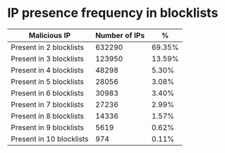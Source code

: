 # IP presence frequency in blocklists
| Malicious IP | Number of IPs | % |
|----|----|----|
| Present in 2 blocklists | 632290 | 69.35% |
| Present in 3 blocklists | 123950 | 13.59% |
| Present in 4 blocklists | 48298 | 5.30% |
| Present in 5 blocklists | 28056 | 3.08% |
| Present in 6 blocklists | 30983 | 3.40% |
| Present in 7 blocklists | 27236 | 2.99% |
| Present in 8 blocklists | 14336 | 1.57% |
| Present in 9 blocklists | 5619 | 0.62% |
| Present in 10 blocklists | 974 | 0.11% |
